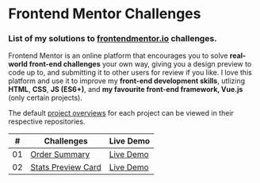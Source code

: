 # Frontend Mentor Challenges

### List of my solutions to [frontendmentor.io](https://www.frontendmentor.io) challenges.

Frontend Mentor is an online platform that encourages you to solve **real-world front-end challenges** your own way, giving you a design preview to code up to, and submitting it to other users for review if you like. I love this platform and use it to improve my **front-end development skills**, utlizing **HTML**, **CSS**, **JS (ES6+)**, and **my favourite front-end framework, Vue.js** (only certain projects).

The default [project overviews](#project-overview) for each project can be viewed in their respective repositories.


|  #  | Challenges                                                                                                                     | Live Demo                                                                         |
| :-: | --------------------------------------------------------------------------------------------------------------------------- | --------------------------------------------------------------------------------- |
| 01  | [Order Summary](https://github.com/mariosaputra/FrontendMentor/tree/master/OrderSummary)                             | [Live Demo](https://ordersummary.mariojp26.repl.co/)               |
| 02  | [Stats Preview Card](https://github.com/mariosaputra/FrontendMentor/tree/master/StatsPreviewCard)                             | [Live Demo](https://statspreviewcard.mariojp26.repl.co/)               |
